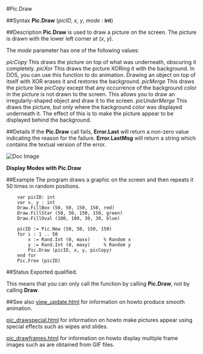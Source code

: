 
#Pic.Draw

##Syntax
**Pic.Draw** (_picID_, _x_, _y_, _mode_ : **int**)


##Description
**Pic.Draw** is used to draw a picture on the screen. The picture is drawn with the lower left corner at (_x_, _y_).

The _mode_ parameter has one of the following values:


_picCopy_   This draws the picture on top of what was underneath, obscuring it completely.
_picXor_   This draws the picture XORing it with the background. In DOS, you can use this function to do animation. Drawing an object on top of itself with XOR erases it and restores the background.
_picMerge_   This draws the picture like _picCopy_ except that any occurrence of the background color in the picture is not drawn to the screen. This allows you to draw an irregularly-shaped object and draw it to the screen.
_picUnderMerge_   This draws the picture, but only where the background color was displayed underneath it. The effect of this is to make the picture appear to be displayed behind the background.



##Details
If the **Pic.Draw** call fails, **Error.Last** will return a non-zero value indicating the reason for the failure. **Error.LastMsg** will return a string which contains the textual version of the error.



![Doc Image](pic_draw01.gif)

**Display Modes with Pic.Draw**


##Example
The program draws a graphic on the screen and then repeats it 50 times in random positions.

        var picID: int
        var x, y : int
        Draw.FillBox (50, 50, 150, 150, red)
        Draw.FillStar (50, 50, 150, 150, green)
        Draw.FillOval (100, 100, 30, 30, blue)
        
        picID := Pic.New (50, 50, 150, 150)
        for i : 1 .. 50
            x := Rand.Int (0, maxx)     % Random x
            y := Rand.Int (0, maxy)     % Random y
            Pic.Draw (picID, x, y, picCopy)
        end for
        Pic.Free (picID)
##Status
Exported qualified.

This means that you can only call the function by calling **Pic.Draw**, not by calling **Draw**.


##See also
[view_update.html](View.Update) for information on howto produce smooth animation.

[pic_drawspecial.html](Pic.DrawSpecial) for information on howto make pictures appear using special effects such as wipes and slides.

[pic_drawframes.html](Pic.DrawFrames) for information on howto display multiple frame images such as are obtained from GIF files.
